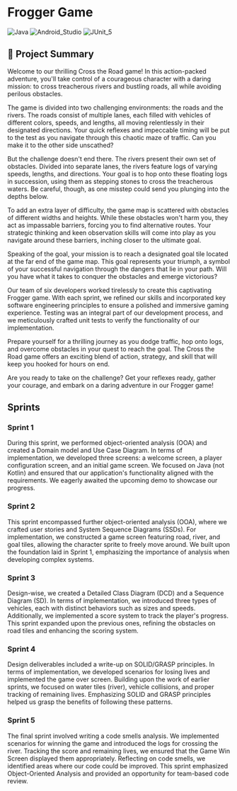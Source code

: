 # Frogger Game
![Java](https://img.shields.io/badge/java-%23ED8B00.svg?style=for-the-badge&logo=java&logoColor=white)
![Android_Studio](https://img.shields.io/badge/Android_Studio-3DDC84.svg?style=for-the-badge&logo=androidstudio&logoColor=white)
![JUnit_5](https://img.shields.io/badge/JUnit_5-25A162.svg?style=for-the-badge&logo=junit5&logoColor=white)

## 🐸	Project Summary

Welcome to our thrilling Cross the Road game! In this action-packed adventure, you'll take control of a courageous character with a daring mission: to cross treacherous rivers and bustling roads, all while avoiding perilous obstacles.

The game is divided into two challenging environments: the roads and the rivers. The roads consist of multiple lanes, each filled with vehicles of different colors, speeds, and lengths, all moving relentlessly in their designated directions. Your quick reflexes and impeccable timing will be put to the test as you navigate through this chaotic maze of traffic. Can you make it to the other side unscathed?

But the challenge doesn't end there. The rivers present their own set of obstacles. Divided into separate lanes, the rivers feature logs of varying speeds, lengths, and directions. Your goal is to hop onto these floating logs in succession, using them as stepping stones to cross the treacherous waters. Be careful, though, as one misstep could send you plunging into the depths below.

To add an extra layer of difficulty, the game map is scattered with obstacles of different widths and heights. While these obstacles won't harm you, they act as impassable barriers, forcing you to find alternative routes. Your strategic thinking and keen observation skills will come into play as you navigate around these barriers, inching closer to the ultimate goal.

Speaking of the goal, your mission is to reach a designated goal tile located at the far end of the game map. This goal represents your triumph, a symbol of your successful navigation through the dangers that lie in your path. Will you have what it takes to conquer the obstacles and emerge victorious?

Our team of six developers worked tirelessly to create this captivating Frogger game. With each sprint, we refined our skills and incorporated key software engineering principles to ensure a polished and immersive gaming experience. Testing was an integral part of our development process, and we meticulously crafted unit tests to verify the functionality of our implementation.

Prepare yourself for a thrilling journey as you dodge traffic, hop onto logs, and overcome obstacles in your quest to reach the goal. The Cross the Road game offers an exciting blend of action, strategy, and skill that will keep you hooked for hours on end.

Are you ready to take on the challenge? Get your reflexes ready, gather your courage, and embark on a daring adventure in our Frogger game!

## Sprints
### Sprint 1
During this sprint, we performed object-oriented analysis (OOA) and created a Domain model and Use Case Diagram. In terms of implementation, we developed three screens: a welcome screen, a player configuration screen, and an initial game screen. We focused on Java (not Kotlin) and ensured that our application's functionality aligned with the requirements. We eagerly awaited the upcoming demo to showcase our progress.

### Sprint 2
This sprint encompassed further object-oriented analysis (OOA), where we crafted user stories and System Sequence Diagrams (SSDs). For implementation, we constructed a game screen featuring road, river, and goal tiles, allowing the character sprite to freely move around. We built upon the foundation laid in Sprint 1, emphasizing the importance of analysis when developing complex systems.

### Sprint 3
Design-wise, we created a Detailed Class Diagram (DCD) and a Sequence Diagram (SD). In terms of implementation, we introduced three types of vehicles, each with distinct behaviors such as sizes and speeds. Additionally, we implemented a score system to track the player's progress. This sprint expanded upon the previous ones, refining the obstacles on road tiles and enhancing the scoring system.

### Sprint 4
Design deliverables included a write-up on SOLID/GRASP principles. In terms of implementation, we developed scenarios for losing lives and implemented the game over screen. Building upon the work of earlier sprints, we focused on water tiles (river), vehicle collisions, and proper tracking of remaining lives. Emphasizing SOLID and GRASP principles helped us grasp the benefits of following these patterns.

### Sprint 5
The final sprint involved writing a code smells analysis. We implemented scenarios for winning the game and introduced the logs for crossing the river. Tracking the score and remaining lives, we ensured that the Game Win Screen displayed them appropriately. Reflecting on code smells, we identified areas where our code could be improved. This sprint emphasized Object-Oriented Analysis and provided an opportunity for team-based code review.




